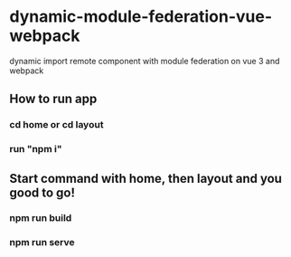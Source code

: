 # dynamic-module-federation-vue-webpack
dynamic import remote component with module federation on vue 3 and webpack

## How to run app

### cd home or cd layout
### run "npm i"

## Start command with home, then layout and you good to go!
### npm run build 
### npm run serve
